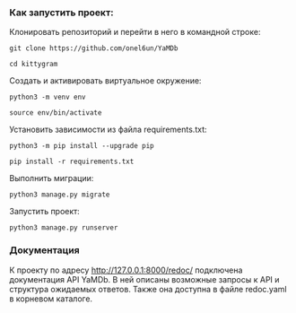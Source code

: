 ### Как запустить проект:

Клонировать репозиторий и перейти в него в командной строке:

```
git clone https://github.com/onel6un/YaMDb
```

```
cd kittygram
```

Cоздать и активировать виртуальное окружение:

```
python3 -m venv env
```

```
source env/bin/activate
```

Установить зависимости из файла requirements.txt:

```
python3 -m pip install --upgrade pip
```

```
pip install -r requirements.txt
```

Выполнить миграции:

```
python3 manage.py migrate
```

Запустить проект:

```
python3 manage.py runserver
```

### Документация
К проекту по адресу http://127.0.0.1:8000/redoc/ подключена 
документация API YaMDb. В ней описаны возможные запросы к API
и структура ожидаемых ответов.
Также она доступна в файле redoc.yaml в корневом каталоге.
